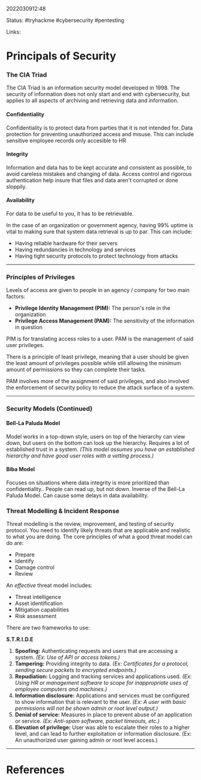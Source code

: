 2022030912:48

Status: #tryhackme #cybersecurity #pentesting 

Links:

# Principals of Security
### The CIA Triad
The CIA Triad is an information security model developed in 1998. The security of information does not only start and end with cybersecurity, but applies to all aspects of archiving and retrieving data and information.

#### Confidentiality
Confidentiality is to protect data from parties that it is not intended for. Data protection for preventing unauthorized access and misuse. This can include sensitive employee records only accesible to HR


#### Integrity
Information and data has to be kept accurate and consistent as possible, to avoid careless mistakes and changing of data. Access control and rigorous authentication help insure that files and data aren't corrupted or done sloppily.

#### Availability
For data to be useful to you, it has to be retrievable.

In the case of an organization or government agency, having 99% uptime is vital to making sure that system data retrieval is up to par. This can include:

- Having reliable hardware for their servers
- Having redundancies in technology and services
- Having tight security protocols to protect technology from attacks 
---
### Principles of Privileges
Levels of access are given to people in an agency / company for two main factors:

- **Privilege Identity Management (PIM):** The person's role in the organization
- **Privilege Access Management (PAM):** The sensitivity of the information in question

PIM is for translating access roles to a user. 
PAM is the management of said user privileges.

There is a principle of least privilege, meaning that a user should be given the least amount of privileges possible while still allowing the minimum amount of permissions so they can complete their tasks.

PAM involves more of the assignment of said privileges, and also involved the enforcement of security policy to reduce the attack surface of a system.
___
### Security Models (Continued)
#### Bell-La Paluda Model
Model works in a top-down style, users on top of the hierarchy can view down, but users on the bottom can look up the hierarchy. Requires a lot of established trust in a system. *(This model assumes you have an established hierarchy and have good user roles with a vetting process.)*

#### Biba Model
Focuses on situations where data integrity is more prioritized than confidentiality.. People can read up, but not down. Inverse of the Bell-La Paluda Model. Can cause some delays in data availability.

### Threat Modelling & Incident Response
Threat modelling is the review, improvement, and testing of security protocol. You need to identify likely threats that are applicable and realistic to what you are doing. The core principles of what a good threat model can do are:

- Prepare
- Identify
- Damage control
- Review

An *effective* threat model includes:
- Threat intelligence
- Asset identification
- Mitigation capabilities
- Risk assessment

There are two frameworks to use:

**S.T.R.I.D.E**
1. **Spoofing:** Authenticating requests and users that are accessing a system. *(Ex: Use of API or access tokens.)*
2. **Tampering:** Providing integrity to data. *(Ex: Certificates for a protocol, sending secure packets to encrypted endpoints.)*
3. **Repudiation:** Logging and tracking services and applications used. *(Ex: Using HR or management software to scope for inappropriate uses of employee computers and machines.)*
4. **Information disclosure:** Applications and services must be configured to show information that is relevant to the user. *(Ex: A user with basic permissions will not be shown admin or root level output.)*
5. **Denial of service:** Measures in place to prevent abuse of an application or service. *(Ex: Anti-spam software, packet timeouts, etc.)*
6. **Elevation of privilege:** User was able to escalate their roles to a higher level, and can lead to further exploitation or information disclosure. (Ex: An unauthorized user gaining admin or root level access.)
___
# References
